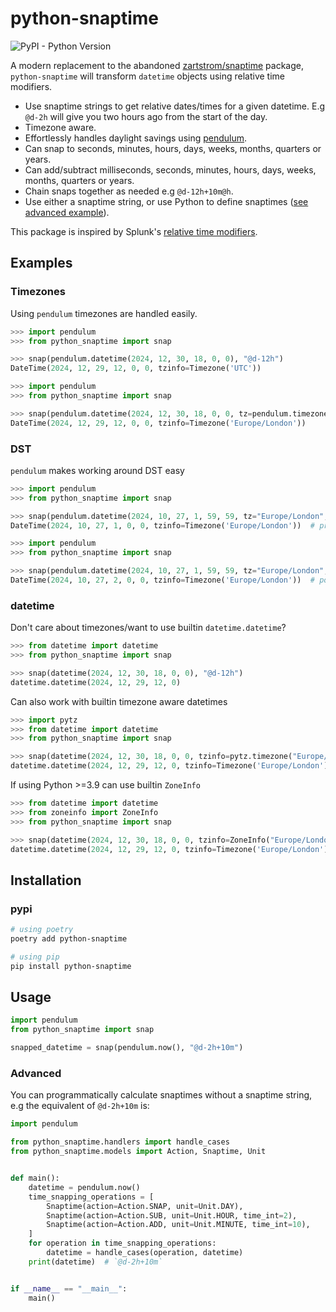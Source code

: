 # python-snaptime

![PyPI - Python Version](https://img.shields.io/pypi/pyversions/python-snaptime)

A modern replacement to the abandoned [zartstrom/snaptime](https://github.com/zartstrom/snaptime) package, `python-snaptime` will transform `datetime` objects using relative time modifiers.

- Use snaptime strings to get relative dates/times for a given datetime. E.g `@d-2h` will give you two hours ago from the start of the day.
- Timezone aware.
- Effortlessly handles daylight savings using [pendulum](https://github.com/python-pendulum/pendulum).
- Can snap to seconds, minutes, hours, days, weeks, months, quarters or years.
- Can add/subtract milliseconds, seconds, minutes, hours, days, weeks, months, quarters or years.
- Chain snaps together as needed e.g `@d-12h+10m@h`.
- Use either a snaptime string, or use Python to define snaptimes ([see advanced example](#advanced)).

This package is inspired by Splunk's [relative time modifiers](http://docs.splunk.com/Documentation/Splunk/latest/SearchReference/SearchTimeModifiers#How_to_specify_relative_time_modifiers).

## Examples

### Timezones

Using `pendulum` timezones are handled easily.

```python
>>> import pendulum
>>> from python_snaptime import snap

>>> snap(pendulum.datetime(2024, 12, 30, 18, 0, 0), "@d-12h")
DateTime(2024, 12, 29, 12, 0, 0, tzinfo=Timezone('UTC'))
```

```python
>>> import pendulum
>>> from python_snaptime import snap

>>> snap(pendulum.datetime(2024, 12, 30, 18, 0, 0, tz=pendulum.timezone("Europe/London")), "@d-12h")
DateTime(2024, 12, 29, 12, 0, 0, tzinfo=Timezone('Europe/London'))
```

### DST

`pendulum` makes working around DST easy

```python
>>> import pendulum
>>> from python_snaptime import snap

>>> snap(pendulum.datetime(2024, 10, 27, 1, 59, 59, tz="Europe/London", fold=0), "+1s")
DateTime(2024, 10, 27, 1, 0, 0, tzinfo=Timezone('Europe/London'))  # pre-transition
```

```python
>>> import pendulum
>>> from python_snaptime import snap

>>> snap(pendulum.datetime(2024, 10, 27, 1, 59, 59, tz="Europe/London", fold=1), "+1s")
DateTime(2024, 10, 27, 2, 0, 0, tzinfo=Timezone('Europe/London'))  # post-transition (default)
```

### datetime

Don't care about timezones/want to use builtin `datetime.datetime`?

```python
>>> from datetime import datetime
>>> from python_snaptime import snap

>>> snap(datetime(2024, 12, 30, 18, 0, 0), "@d-12h")
datetime.datetime(2024, 12, 29, 12, 0)
```

Can also work with builtin timezone aware datetimes

```python
>>> import pytz
>>> from datetime import datetime
>>> from python_snaptime import snap

>>> snap(datetime(2024, 12, 30, 18, 0, 0, tzinfo=pytz.timezone("Europe/London")), "@d-12h")
datetime.datetime(2024, 12, 29, 12, 0, tzinfo=Timezone('Europe/London'))
```

If using Python >=3.9 can use builtin `ZoneInfo`

```python
>>> from datetime import datetime
>>> from zoneinfo import ZoneInfo
>>> from python_snaptime import snap

>>> snap(datetime(2024, 12, 30, 18, 0, 0, tzinfo=ZoneInfo("Europe/London")), "@d-12h")
datetime.datetime(2024, 12, 29, 12, 0, tzinfo=Timezone('Europe/London'))
```

## Installation

### pypi

```sh
# using poetry
poetry add python-snaptime

# using pip
pip install python-snaptime
```

## Usage

```python
import pendulum
from python_snaptime import snap

snapped_datetime = snap(pendulum.now(), "@d-2h+10m")
```

### Advanced

You can programmatically calculate snaptimes without a snaptime string, e.g the equivalent of `@d-2h+10m` is:

```python
import pendulum

from python_snaptime.handlers import handle_cases
from python_snaptime.models import Action, Snaptime, Unit


def main():
    datetime = pendulum.now()
    time_snapping_operations = [
        Snaptime(action=Action.SNAP, unit=Unit.DAY),
        Snaptime(action=Action.SUB, unit=Unit.HOUR, time_int=2),
        Snaptime(action=Action.ADD, unit=Unit.MINUTE, time_int=10),
    ]
    for operation in time_snapping_operations:
        datetime = handle_cases(operation, datetime)
    print(datetime)  # `@d-2h+10m`


if __name__ == "__main__":
    main()

```
